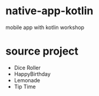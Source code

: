 # native-app-kotlin
mobile app with kotlin workshop
# source project
- Dice Roller
- HappyBirthday
- Lemonade
- Tip Time
